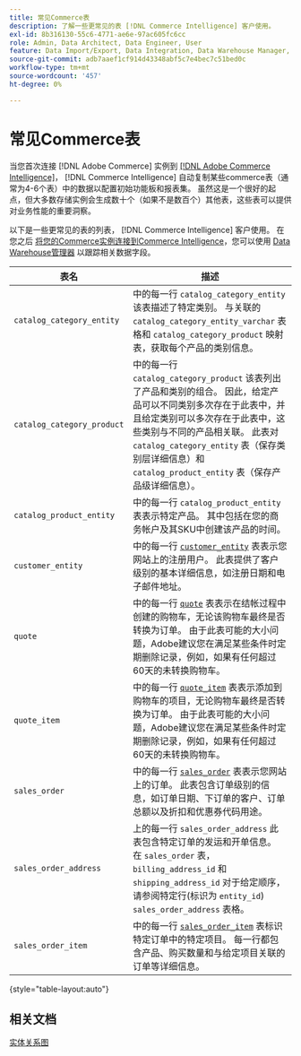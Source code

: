 ```yaml
---
title: 常见Commerce表
description: 了解一些更常见的表 [!DNL Commerce Intelligence] 客户使用。
exl-id: 8b316130-55c6-4771-ae6e-97ac605fc6cc
role: Admin, Data Architect, Data Engineer, User
feature: Data Import/Export, Data Integration, Data Warehouse Manager, Commerce Tables
source-git-commit: adb7aaef1cf914d43348abf5c7e4bec7c51bed0c
workflow-type: tm+mt
source-wordcount: '457'
ht-degree: 0%

---
```


# 常见Commerce表

当您首次连接 [!DNL Adobe Commerce] 实例到 [[!DNL Adobe Commerce Intelligence]](../importing-data/integrations/magento.md)， [!DNL Commerce Intelligence] 自动复制某些commerce表（通常为4-6个表）中的数据以配置初始功能板和报表集。 虽然这是一个很好的起点，但大多数存储实例会生成数十个（如果不是数百个）其他表，这些表可以提供对业务性能的重要洞察。

以下是一些更常见的表的列表， [!DNL Commerce Intelligence] 客户使用。 在您之后 [将您的Commerce实例连接到Commerce Intelligence](../../data-analyst/importing-data/integrations/magento.md)，您可以使用 [Data Warehouse管理器](../../data-analyst/data-warehouse-mgr/tour-dwm.md) 以跟踪相关数据字段。

| 表名 | 描述 |
|---|---|
| `catalog_category_entity` | 中的每一行 `catalog_category_entity` 该表描述了特定类别。 与关联的 `catalog_category_entity_varchar` 表格和 `catalog_category_product` 映射表，获取每个产品的类别信息。 |
| `catalog_category_product` | 中的每一行 `catalog_category_product` 该表列出了产品和类别的组合。 因此，给定产品可以不同类别多次存在于此表中，并且给定类别可以多次存在于此表中，这些类别与不同的产品相关联。 此表对 `catalog_category_entity` 表（保存类别层详细信息）和 `catalog_product_entity` 表（保存产品级详细信息）。 |
| `catalog_product_entity` | 中的每一行 `catalog_product_entity` 表表示特定产品。 其中包括在您的商务帐户及其SKU中创建该产品的时间。 |
| `customer_entity` | 中的每一行 [`customer_entity`](../data-warehouse-mgr/cust-ent-table.md) 表表示您网站上的注册用户。 此表提供了客户级别的基本详细信息，如注册日期和电子邮件地址。 |
| `quote` | 中的每一行 [`quote`](../data-warehouse-mgr/sales-flat-quote-table.md) 表表示在结帐过程中创建的购物车，无论该购物车最终是否转换为订单。 由于此表可能的大小问题，Adobe建议您在满足某些条件时定期删除记录，例如，如果有任何超过60天的未转换购物车。 |
| `quote_item` | 中的每一行 [`quote_item`](../data-warehouse-mgr/sales-flat-quote-item-table.md) 表表示添加到购物车的项目，无论购物车最终是否转换为订单。 由于此表可能的大小问题，Adobe建议您在满足某些条件时定期删除记录，例如，如果有任何超过60天的未转换购物车。 |
| `sales_order` | 中的每一行 [`sales_order`](../data-warehouse-mgr/sales-flat-order-table.md) 表表示您网站上的订单。 此表包含订单级别的信息，如订单日期、下订单的客户、订单总额以及折扣和优惠券代码用途。 |
| `sales_order_address` | 上的每一行 `sales_order_address` 此表包含特定订单的发运和开单信息。 在 `sales_order` 表， `billing_address_id` 和 `shipping_address_id` 对于给定顺序，请参阅特定行(标识为 `entity_id`) `sales_order_address` 表格。 |
| `sales_order_item` | 中的每一行 [`sales_order_item`](../data-warehouse-mgr/sales-flat-quote-item-table.md) 表标识特定订单中的特定项目。 每一行都包含产品、购买数量和与给定项目关联的订单等详细信息。 |

{style="table-layout:auto"}

## 相关文档

[实体关系图](../data-warehouse-mgr/entity-rel-diag.md)
